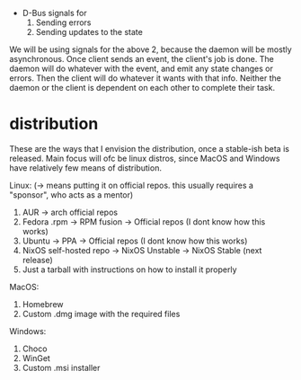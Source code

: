 - D-Bus signals for
    1. Sending errors
    2. Sending updates to the state

We will be using signals for the above 2, because the daemon will be mostly
asynchronous. Once client sends an event, the client's job is done. The daemon
will do whatever with the event, and emit any state changes or errors. Then the
client will do whatever it wants with that info. Neither the daemon or the 
client is dependent on each other to complete their task.

# distribution
These are the ways that I envision the distribution, once a stable-ish beta is
released. Main focus will ofc be linux distros, since MacOS and Windows have
relatively few means of distribution.

Linux:
(-> means putting it on official repos. this usually requires a "sponsor", who
acts as a mentor)
1. AUR -> arch official repos
2. Fedora .rpm -> RPM fusion -> Official repos (I dont know how this works)
3. Ubuntu -> PPA -> Official repos (I dont know how this works)
4. NixOS self-hosted repo -> NixOS Unstable -> NixOS Stable (next release)
5. Just a tarball with instructions on how to install it properly

MacOS:
1. Homebrew
2. Custom .dmg image with the required files

Windows:
1. Choco
2. WinGet
3. Custom .msi installer
